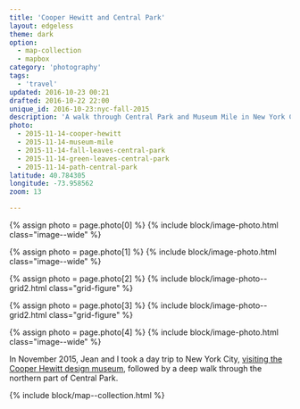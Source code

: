 ```yaml
---
title: 'Cooper Hewitt and Central Park'
layout: edgeless
theme: dark
option:
  - map-collection
  - mapbox
category: 'photography'
tags:
  - 'travel'
updated: 2016-10-23 00:21
drafted: 2016-10-22 22:00
unique_id: 2016-10-23:nyc-fall-2015
description: 'A walk through Central Park and Museum Mile in New York City.'
photo:
  - 2015-11-14-cooper-hewitt
  - 2015-11-14-museum-mile
  - 2015-11-14-fall-leaves-central-park
  - 2015-11-14-green-leaves-central-park
  - 2015-11-14-path-central-park
latitude: 40.784305
longitude: -73.958562
zoom: 13

---
```


{% assign photo = page.photo[0] %}
{% include block/image-photo.html class="image--wide" %}

{% assign photo = page.photo[1] %}
{% include block/image-photo.html class="image--wide" %}

<div class="grid--wide">
  {% assign photo = page.photo[2] %}
  {% include block/image-photo--grid2.html class="grid-figure" %}

  {% assign photo = page.photo[3] %}
  {% include block/image-photo--grid2.html class="grid-figure" %}
</div>

{% assign photo = page.photo[4] %}
{% include block/image-photo.html class="image--wide" %}

In November 2015, Jean and I took a day trip to New York City, [visiting the Cooper Hewitt design museum](https://collection.cooperhewitt.org/users/oliverpattison/visits/snns), followed by a deep walk through the northern part of Central Park.

<div class="grid--wide">
{% include block/map--collection.html %}
</div>
